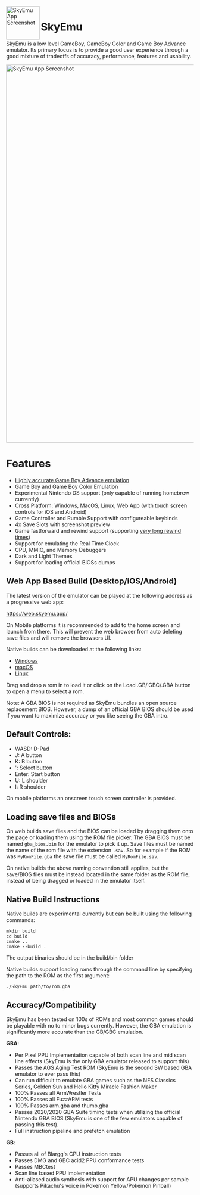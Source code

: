 <img width="90" align="left" alt="SkyEmu App Screenshot" src="https://user-images.githubusercontent.com/7118296/175430950-1d969fa8-e192-4e0d-a585-521b4b286725.png">

# SkyEmu

SkyEmu is a low level GameBoy, GameBoy Color and Game Boy Advance emulator. Its primary focus is to provide a good user experience through a good mixture of tradeoffs of accuracy, performance, features and usability.

<img width="1015" alt="SkyEmu App Screenshot" src="https://user-images.githubusercontent.com/7118296/175430669-20c8079a-bf5c-44b6-b7da-270aca51f216.png">

# Features

- [Highly accurate Game Boy Advance emulation](docs/Accuracy.md)
- Game Boy and Game Boy Color Emulation 
- Experimental Nintendo DS support (only capable of running homebrew currently)
- Cross Platform: Windows, MacOS, Linux, Web App (with touch screen controls for iOS and Android)
- Game Controller and Rumble Support with configureable keybinds
- 4x Save Slots with screenshot preview
- Game fastforward and rewind support (supporting [very long rewind times](https://www.youtube.com/watch?v=Sfc_1NKbiKg))
- Support for emulating the Real Time Clock
- CPU, MMIO, and Memory Debuggers
- Dark and Light Themes
- Support for loading official BIOSs dumps

## Web App Based Build (Desktop/iOS/Android)

The latest version of the emulator can be played at the following address as a progressive web app:

https://web.skyemu.app/

On Mobile platforms it is recommended to add to the home screen and launch from there. This will prevent the web browser from auto deleting save files and will remove the browsers UI. 

Native builds can be downloaded at the following links: 

- [Windows](https://github.com/skylersaleh/SkyEmu/releases/download/v1/SkyEmu-Windows.zip)
- [macOS](https://github.com/skylersaleh/SkyEmu/releases/download/v1/SkyEmu-macOS.dmg)
- [Linux](https://github.com/skylersaleh/SkyEmu/releases/download/v1/SkyEmu-Linux.zip)

Drag and drop a rom in to load it or click on the Load .GB/.GBC/.GBA button to open a menu to select a rom. 

Note: A GBA BIOS is not required as SkyEmu bundles an open source replacement BIOS. However, a dump of an official GBA BIOS should be used if you want to maximize accuracy or you like seeing the GBA intro.

## Default Controls:

- WASD: D-Pad
- J: A button
- K: B button
- ': Select button
- Enter: Start button
- U: L shoulder
- I: R shoulder

On mobile platforms an onscreen touch screen controller is provided. 

## Loading save files and BIOSs

On web builds save files and the BIOS can be loaded by dragging them onto the page or loading them using the ROM file picker. The GBA BIOS must be named `gba_bios.bin` for the emulator to pick it up. Save files must be named the name of the rom file with the extension `.sav`. So for example if the ROM was `MyRomFile.gba` the save file must be called `MyRomFile.sav`. 

On native builds the above naming convention still applies, but the save/BIOS files must be instead located in the same folder as the ROM file, instead of being dragged or loaded in the emulator itself.

## Native Build Instructions

Native builds are experimental currently but can be built using the following commands:

```
mkdir build
cd build
cmake .. 
cmake --build . 
```

The output binaries should be in the build/bin folder

Native builds support loading roms through the command line by specifying the path to the ROM as the first argument: 

```
./SkyEmu path/to/rom.gba
```

## Accuracy/Compatibility

SkyEmu has been tested on 100s of ROMs and most common games should be playable with no to minor bugs currently. However, the GBA emulation is significantly more accurate than the GB/GBC emulation. 

**GBA**:
- Per Pixel PPU Implementation capable of both scan line and mid scan line effects (SkyEmu is the only GBA emulator released to support this) 
- Passes the AGS Aging Test ROM (SkyEmu is the second SW based GBA emulator to ever pass this)
- Can run difficult to emulate GBA games such as the NES Classics Series, Golden Sun and Hello Kitty Miracle Fashion Maker
- 100% Passes all ArmWrestler Tests
- 100% Passes all FuzzARM tests
- 100% Passes arm.gba and thumb.gba
- Passes 2020/2020 GBA Suite timing tests when utilizing the official Nintendo GBA BIOS (SkyEmu is one of the few emulators capable of passing this test).
- Full instruction pipeline and prefetch emulation

**GB**: 
- Passes all of Blargg's CPU instruction tests
- Passes DMG and GBC acid2 PPU conformance tests
- Passes MBCtest
- Scan line based PPU implementation
- Anti-aliased audio synthesis with support for APU changes per sample (supports Pikachu's voice in Pokemon Yellow/Pokemon Pinball)
